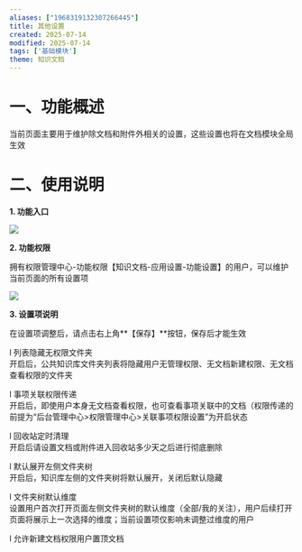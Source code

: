 ```yaml
---
aliases: ["1968319132307266445"]
title: 其他设置
created: 2025-07-14
modified: 2025-07-14
tags: ['基础模块']
theme: 知识文档
---
```


# 一、**功能概述**

当前页面主要用于维护除文档和附件外相关的设置，这些设置也将在文档模块全局生效

# 二、**使用说明**

**1. 功能入口**

![](https://myhelpdoc.oss-cn-heyuan.aliyuncs.com/mdimages/09df0a769df1ca33dba9a23599cfbeec.jpg)

**2. 功能权限**

拥有权限管理中心-功能权限【知识文档-应用设置-功能设置】的用户，可以维护当前页面的所有设置项

![](https://myhelpdoc.oss-cn-heyuan.aliyuncs.com/mdimages/5f6d8d29cb82bc8bfe0915cf7ad85fe8.jpg)

**3. 设置项说明**

在设置项调整后，请点击右上角**【保存】**按钮，保存后才能生效

l 列表隐藏无权限文件夹  
开启后，公共知识库文件夹列表将隐藏用户无管理权限、无文档新建权限、无文档查看权限的文件夹

l 事项关联权限传递  
开启后，即使用户本身无文档查看权限，也可查看事项关联中的文档（权限传递的前提为“后台管理中心>权限管理中心>关联事项权限设置”为开启状态

l 回收站定时清理  
开启后请设置文档或附件进入回收站多少天之后进行彻底删除

l 默认展开左侧文件夹树  
开启后，知识库左侧的文件夹树将默认展开，关闭后默认隐藏

l 文件夹树默认维度  
设置用户首次打开页面左侧文件夹树的默认维度（全部/我的关注），用户后续打开页面将展示上一次选择的维度；当前设置项仅影响未调整过维度的用户

l 允许新建文档权限用户置顶文档  
